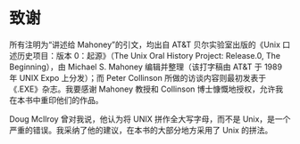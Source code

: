 # 致谢

所有注明为“讲述给 Mahoney”的引文，均出自 AT\&T 贝尔实验室出版的《Unix 口述历史项目：版本 0：起源》（The Unix Oral History Project: Release.0, The Beginning），由 Michael S. Mahoney 编辑并整理（该打字稿由 AT\&T 于 1989 年 UNIX Expo 上分发）；而 Peter Collinson 所做的访谈内容则最初发表于《.EXE》杂志。我要感谢 Mahoney 教授和 Collinson 博士慷慨地授权，允许我在本书中重印他们的作品。

Doug McIlroy 曾对我说，他认为将 UNIX 拼作全大写字母，而不是 Unix，是一个严重的错误。我采纳了他的建议，在本书的大部分地方采用了 Unix 的拼法。
